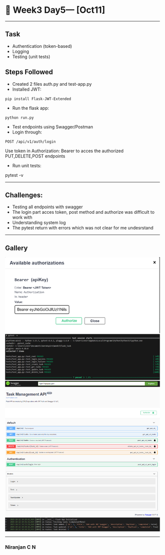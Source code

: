 # 📝 Week3 Day5— [Oct11]

---

## Task
-	Authentication (token-based)
-   Logging
-   Testing (unit tests)


## Steps Followed

-   Created 2 files auth.py and test-app.py
-   Installed JWT:
```
pip install Flask-JWT-Extended
```
-   Run the flask app:
```
python run.py
```

-   Test endpoints using Swagger/Postman
-   Login through:
```
POST /api/v1/auth/login 
```
Use token in Authorization: Bearer <token> to acces the authorized PUT,DELETE,POST endpoints

-   Run unit tests:

pytest -v

---

## Challenges:
-   Testing all endpoints with swagger
-   The login part acces token, post method and authorize was difficult to work with 
-   Understanding system log
-   The pytest return with errors which was not clear for me undesrstand
---
## Gallery

![Screenshot 1](./images/image1.png)
![Screenshot 2](./images/image2.png)
![Screenshot 3](./images/image3.png)
![Screenshot 4](./images/image4.png)

---
### Niranjan C N